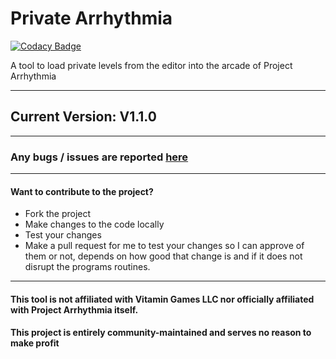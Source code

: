# Private Arrhythmia

[![Codacy Badge](https://api.codacy.com/project/badge/Grade/fb6f1ff60dfc46f6954dc32a4a23f139)](https://app.codacy.com/manual/EnKdev/PrivateArrhythmia?utm_source=github.com&utm_medium=referral&utm_content=EnKdev/PrivateArrhythmia&utm_campaign=Badge_Grade_Dashboard)

A tool to load private levels from the editor into the arcade of Project Arrhythmia

--------------
## Current Version: V1.1.0
--------------
### Any bugs / issues are reported [here](https://github.com/EnKdev/PrivateArrhythmia/issues)
-------------------
#### Want to contribute to the project?
- Fork the project
- Make changes to the code locally
- Test your changes
- Make a pull request for me to test your changes so I can approve of them or not, depends on how good that change is and if it does not disrupt the programs routines.
-------------------
#### This tool is not affiliated with Vitamin Games LLC nor officially affiliated with Project Arrhythmia itself.
#### This project is entirely community-maintained and serves no reason to make profit
